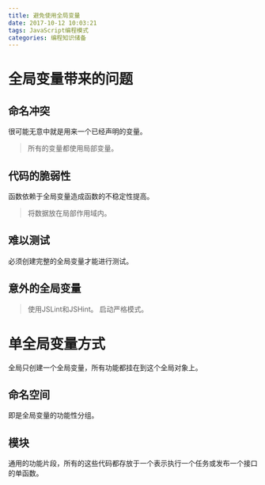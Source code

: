 ```yaml
---
title: 避免使用全局变量
date: 2017-10-12 10:03:21
tags: JavaScript编程模式
categories: 编程知识储备
---
```


# 全局变量带来的问题

## 命名冲突

很可能无意中就是用来一个已经声明的变量。

> 所有的变量都使用局部变量。

## 代码的脆弱性

函数依赖于全局变量造成函数的不稳定性提高。

> 将数据放在局部作用域内。

## 难以测试

必须创建完整的全局变量才能进行测试。

## 意外的全局变量

> 使用JSLint和JSHint。
> 启动严格模式。

# 单全局变量方式

全局只创建一个全局变量，所有功能都挂在到这个全局对象上。

## 命名空间

即是全局变量的功能性分组。

## 模块

通用的功能片段，所有的这些代码都存放于一个表示执行一个任务或发布一个接口的单函数。